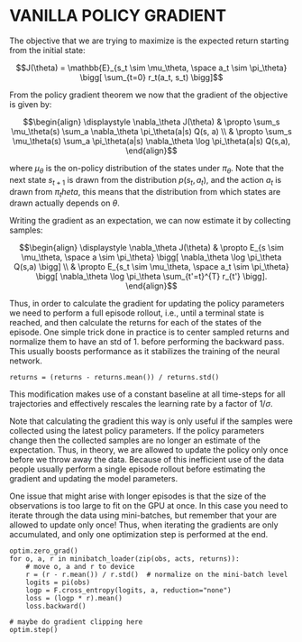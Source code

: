 # VANILLA POLICY GRADIENT
The objective that we are trying to maximize is the expected return starting
from the initial state:

```math
J(\theta) = \mathbb{E}_{s_t \sim \mu_\theta, \space a_t \sim \pi_\theta}
\bigg[ \sum_{t=0} r_t(a_t, s_t) \bigg]
```

From the policy gradient theorem we now that the gradient of the objective is
given by:

```math
\begin{align}
\displaystyle \nabla_\theta J(\theta)
& \propto \sum_s \mu_\theta(s) \sum_a \nabla_\theta \pi_\theta(a|s) Q(s, a) \\
& \propto \sum_s \mu_\theta(s) \sum_a \pi_\theta(a|s) \nabla_\theta \log \pi_\theta(a|s) Q(s,a),
\end{align}
```

where $\mu_\theta$ is the on-policy distribution of the states under $\pi_\theta$.
Note that the next state $s_{t+1}$ is drawn from the distribution $p(s_t, a_t)$,
and the action $a_t$ is drawn from $\pi_theta$, this means that the distribution
from which states are drawn actually depends on $\theta$.

Writing the gradient as an expectation, we can now estimate it by collecting
samples:

```math
\begin{align}
\displaystyle \nabla_\theta J(\theta)
& \propto E_{s \sim \mu_\theta, \space a \sim \pi_\theta}
\bigg[ \nabla_\theta \log \pi_\theta Q(s,a) \bigg] \\

& \propto E_{s_t \sim \mu_\theta, \space a_t \sim \pi_\theta}
\bigg[ \nabla_\theta \log \pi_\theta \sum_{t'=t}^{T} r_{t'} \bigg].
\end{align}
```

Thus, in order to calculate the gradient for updating the policy parameters we
need to perform a full episode rollout, i.e., until a terminal state is reached,
and then calculate the returns for each of the states of the episode. One simple
trick done in practice is to center sampled returns and normalize them to have
an std of 1. before performing the backward pass. This usually boosts performance
as it stabilizes the training of the neural network.

```python3
returns = (returns - returns.mean()) / returns.std()
```

This modification makes use of a constant baseline at all time-steps for all
trajectories and effectively rescales the learning rate by a factor of $1 / \sigma$.

Note that calculating the gradient this way is only useful if the samples were
collected using the latest policy parameters. If the policy parameters change
then the collected samples are no longer an estimate of the expectation. Thus,
in theory, we are allowed to update the policy only once before we throw away
the data. Because of this inefficient use of the data people usually perform a
single episode rollout before estimating the gradient and updating the model
parameters.

One issue that might arise with longer episodes is that the size of the
observations is too large to fit on the GPU at once. In this case you need to
iterate through the data using mini-batches, but remember that your are allowed
to update only once! Thus, when iterating the gradients are only accumulated,
and only one optimization step is performed at the end.
```python3
optim.zero_grad()
for o, a, r in minibatch_loader(zip(obs, acts, returns)):
    # move o, a and r to device
    r = (r - r.mean()) / r.std()  # normalize on the mini-batch level
    logits = pi(obs)
    logp = F.cross_entropy(logits, a, reduction="none")
    loss = (logp * r).mean()
    loss.backward()

# maybe do gradient clipping here
optim.step()
```